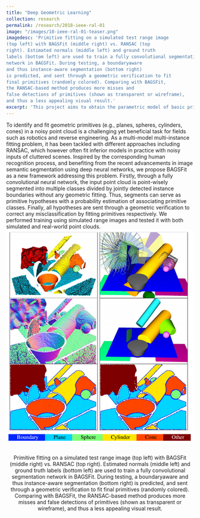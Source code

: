 ```yaml
---
title: "Deep Geometric Learning"
collection: research
permalink: /research/2018-ieee-ral-01
image: "/images/18-ieee-ral-01-teaser.png"
imagedesc: 'Primitive fitting on a simulated test range image
(top left) with BAGSFit (middle right) vs. RANSAC (top
right). Estimated normals (middle left) and ground truth
labels (bottom left) are used to train a fully convolutional segmentation
network in BAGSFit. During testing, a boundaryaware
and thus instance-aware segmentation (bottom right)
is predicted, and sent through a geometric verification to fit
final primitives (randomly colored). Comparing with BAGSFit,
the RANSAC-based method produces more misses and
false detections of primitives (shown as transparent or wireframe),
and thus a less appealing visual result.'
excerpt: 'This project aims to obtain the parametric model of basic primitives from noisy point cloud.'
---
```


<div class="align-justify">
To identify and fit geometric primitives (e.g.,
planes, spheres, cylinders, cones) in a noisy point cloud is
a challenging yet beneficial task for fields such as robotics
and reverse engineering. As a multi-model multi-instance fitting
problem, it has been tackled with different approaches
including RANSAC, which however often fit inferior models
in practice with noisy inputs of cluttered scenes. Inspired by
the corresponding human recognition process, and benefiting
from the recent advancements in image semantic segmentation
using deep neural networks, we propose BAGSFit as a
new framework addressing this problem. Firstly, through a
fully convolutional neural network, the input point cloud is
point-wisely segmented into multiple classes divided by jointly
detected instance boundaries without any geometric fitting.
Thus, segments can serve as primitive hypotheses with a
probability estimation of associating primitive classes. Finally,
all hypotheses are sent through a geometric verification to
correct any misclassification by fitting primitives respectively.
We performed training using simulated range images and tested
it with both simulated and real-world point clouds.
</div>

<div align="center">
  <img src="/images/18-ieee-ral-01-teaser.png" width="700px" />
  <p>Primitive fitting on a simulated test range image
(top left) with BAGSFit (middle right) vs. RANSAC (top
right). Estimated normals (middle left) and ground truth
labels (bottom left) are used to train a fully convolutional segmentation
network in BAGSFit. During testing, a boundaryaware
and thus instance-aware segmentation (bottom right)
is predicted, and sent through a geometric verification to fit
final primitives (randomly colored). Comparing with BAGSFit,
the RANSAC-based method produces more misses and
false detections of primitives (shown as transparent or wireframe),
and thus a less appealing visual result.</p>
</div>

